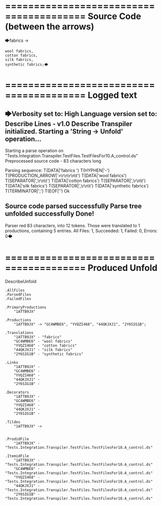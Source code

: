 ========================================
Source Code (between the arrows)
========================================

🡆fabrics ->

	wool fabrics,
	cotton fabrics,
	silk fabrics,
	synthetic fabrics;🡄

========================================
Logged text
========================================

🡆Verbosity set to: High
Language version set to: Describe Lines - v1.0
Describe Transpiler initialized.
Starting a 'String -> Unfold' operation...
------------------------
Starting a parse operation on "Tests.Integration.Transpiler.TestFiles.TestFilesFor10.A_control.ds"
Preprocessed source code - 83 characters long

Parsing sequence: T(DATA|'fabrics ') T(HYPHEN|'-') T(PRODUCTION_ARROW|'>\r\n\r\n\t') T(DATA|'wool fabrics') T(SEPARATOR|',\r\n\t') T(DATA|'cotton fabrics') T(SEPARATOR|',\r\n\t') T(DATA|'silk fabrics') T(SEPARATOR|',\r\n\t') T(DATA|'synthetic fabrics') T(TERMINATOR|';') T(EOF|'<EOF>') Ok

Source code parsed successfully
Parse tree unfolded successfully
Done!
------------------------
Parser red 83 characters, into 12 tokens.
Those were translated to 1 productions, containing 5 entries.
All Files: 1, Succeeded: 1, Failed: 0, Errors: 0🡄

========================================
Produced Unfold
========================================

DescribeUnfold

    .AllFiles
    .ParsedFiles
    .FailedFiles

    .PrimaryProductions
        "1ATTB9JX" 

    .Productions
        "1ATTB9JX" -> "GC4WMBE6", "YVQZI468", "44QKJXJ1", "2Y6SIG1B";

    .Translations
        "1ATTB9JX" - "fabrics"
        "GC4WMBE6" - "wool fabrics"
        "YVQZI468" - "cotton fabrics"
        "44QKJXJ1" - "silk fabrics"
        "2Y6SIG1B" - "synthetic fabrics"

    .Links
        "1ATTB9JX" - 
        "GC4WMBE6" - 
        "YVQZI468" - 
        "44QKJXJ1" - 
        "2Y6SIG1B" - 

    .Decorators
        "1ATTB9JX" - 
        "GC4WMBE6" - 
        "YVQZI468" - 
        "44QKJXJ1" - 
        "2Y6SIG1B" - 

    .Tildes
        "1ATTB9JX" -> 


    .ProdidFile
        "1ATTB9JX" - "Tests.Integration.Transpiler.TestFiles.TestFilesFor10.A_control.ds"

    .ItemidFile
        "1ATTB9JX" - "Tests.Integration.Transpiler.TestFiles.TestFilesFor10.A_control.ds"
        "GC4WMBE6" - "Tests.Integration.Transpiler.TestFiles.TestFilesFor10.A_control.ds"
        "YVQZI468" - "Tests.Integration.Transpiler.TestFiles.TestFilesFor10.A_control.ds"
        "44QKJXJ1" - "Tests.Integration.Transpiler.TestFiles.TestFilesFor10.A_control.ds"
        "2Y6SIG1B" - "Tests.Integration.Transpiler.TestFiles.TestFilesFor10.A_control.ds"

